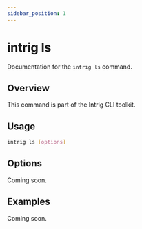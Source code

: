```yaml
---
sidebar_position: 1
---
```


# intrig ls

Documentation for the `intrig ls` command.

## Overview

This command is part of the Intrig CLI toolkit.

## Usage

```bash
intrig ls [options]
```

## Options

Coming soon.

## Examples

Coming soon.
